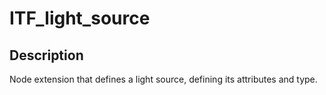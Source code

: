# ITF_light_source

## Description

Node extension that defines a light source, defining its attributes and type.
